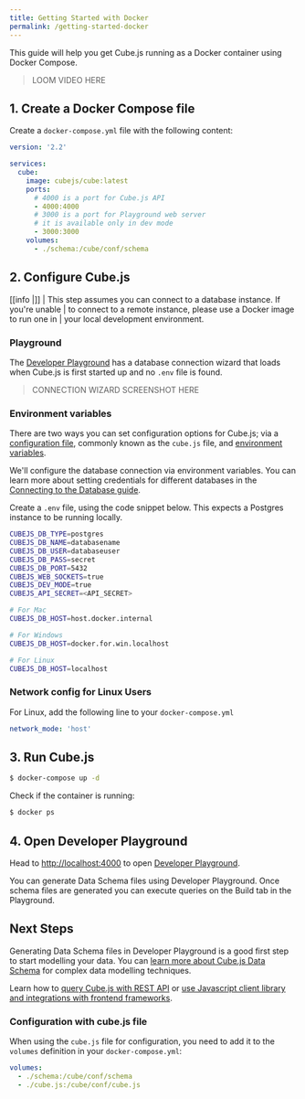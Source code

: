 ```yaml
---
title: Getting Started with Docker
permalink: /getting-started-docker
---
```


This guide will help you get Cube.js running as a Docker container using Docker
Compose.

> LOOM VIDEO HERE

## 1. Create a Docker Compose file

Create a `docker-compose.yml` file with the following content:

```yaml
version: '2.2'

services:
  cube:
    image: cubejs/cube:latest
    ports:
      # 4000 is a port for Cube.js API
      - 4000:4000
      # 3000 is a port for Playground web server
      # it is available only in dev mode
      - 3000:3000
    volumes:
      - ./schema:/cube/conf/schema
```

## 2. Configure Cube.js

<!-- prettier-ignore-start -->
[[info |]]
| This step assumes you can connect to a database instance. If you're unable
| to connect to a remote instance, please use a Docker image to run one in
| your local development environment.
<!-- prettier-ignore-end -->

### Playground

The [Developer Playground][ref-devtools-playground] has a database connection
wizard that loads when Cube.js is first started up and no `.env` file is found.

> CONNECTION WIZARD SCREENSHOT HERE

### Environment variables

There are two ways you can set configuration options for Cube.js; via a
[configuration file][ref-config], commonly known as the `cube.js` file, and
[environment variables][ref-env-vars].

We'll configure the database connection via environment variables. You can learn
more about setting credentials for different databases in the [Connecting to the
Database guide][ref-connecting-to-the-database].

Create a `.env` file, using the code snippet below. This expects a Postgres
instance to be running locally.

```bash
CUBEJS_DB_TYPE=postgres
CUBEJS_DB_NAME=databasename
CUBEJS_DB_USER=databaseuser
CUBEJS_DB_PASS=secret
CUBEJS_DB_PORT=5432
CUBEJS_WEB_SOCKETS=true
CUBEJS_DEV_MODE=true
CUBEJS_API_SECRET=<API_SECRET>

# For Mac
CUBEJS_DB_HOST=host.docker.internal

# For Windows
CUBEJS_DB_HOST=docker.for.win.localhost

# For Linux
CUBEJS_DB_HOST=localhost
```

### Network config for Linux Users

For Linux, add the following line to your `docker-compose.yml`

```yaml
network_mode: 'host'
```

## 3. Run Cube.js

```bash
$ docker-compose up -d
```

Check if the container is running:

```bash
$ docker ps
```

## 4. Open Developer Playground

Head to [http://localhost:4000](http://localhost:4000) to open [Developer
Playground][ref-devtools-playground].

You can generate Data Schema files using Developer Playground. Once schema files
are generated you can execute queries on the Build tab in the Playground.

## Next Steps

Generating Data Schema files in Developer Playground is a good first step to
start modelling your data. You can [learn more about Cube.js Data
Schema][ref-cubejs-schema] for complex data modelling techniques.

Learn how to [query Cube.js with REST API][ref-rest-api] or [use Javascript
client library and integrations with frontend
frameworks][ref-frontend-introduction].

### Configuration with cube.js file

When using the `cube.js` file for configuration, you need to add it to the
`volumes` definition in your `docker-compose.yml`:

```yaml
volumes:
  - ./schema:/cube/conf/schema
  - ./cube.js:/cube/conf/cube.js
```

[ref-config]: /config
[ref-connecting-to-the-database]: /connecting-to-the-database
[ref-cubejs-schema]: /getting-started-cubejs-schema
[ref-devtools-playground]: /dev-tools/dev-playground
[ref-env-vars]: /reference/environment-variables
[ref-frontend-introduction]: /frontend-introduction
[ref-rest-api]: /rest-api
